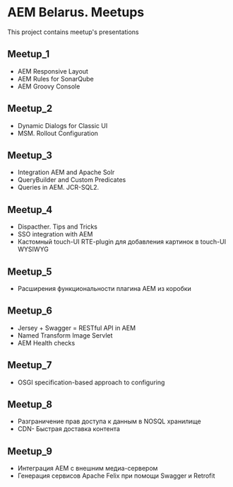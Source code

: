 # AEM Belarus. Meetups

This project contains meetup's presentations

## Meetup_1
* AEM Responsive Layout
* AEM Rules for SonarQube 
* AEM Groovy Console 

## Meetup_2
* Dynamic Dialogs for Classic UI 
* MSM. Rollout Configuration

## Meetup_3
* Integration AEM and Apache Solr
* QueryBuilder and Custom Predicates
* Queries in AEM. JCR-SQL2.

## Meetup_4
* Dispacther. Tips and Tricks 
* SSO integration with AEM
* Кастомный touch-UI RTE-plugin для добавления картинок в touch-UI WYSIWYG

## Meetup_5
* Расширения функциональности плагина АЕМ из коробки

## Meetup_6
* Jersey + Swagger = RESTful API in AEM
* Named Transform Image Servlet
* AEM Health checks 

## Meetup_7
* OSGI specification-based approach to configuring

## Meetup_8
* Разграничение прав доступа к данным в NOSQL хранилище
* CDN- Быстрая доставка контента

## Meetup_9
* Интеграция AEM с внешним медиа-сервером
* Генерация сервисов Apache Felix при помощи Swagger и Retrofit
